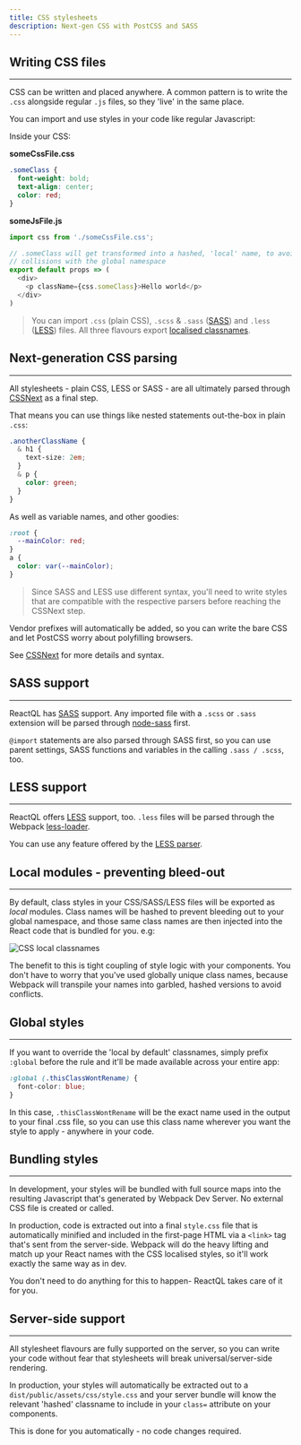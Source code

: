 ```yaml
---
title: CSS stylesheets
description: Next-gen CSS with PostCSS and SASS
---
```


<h2 id="files">Writing CSS files</h2>

---
CSS can be written and placed anywhere. A common pattern is to write the `.css` alongside regular `.js` files, so they 'live' in the same place.

You can import and use styles in your code like regular Javascript:

Inside your CSS:

**someCssFile.css**
```css
.someClass {
  font-weight: bold;
  text-align: center;
  color: red;
}
```

**someJsFile.js**
```js
import css from './someCssFile.css';

// .someClass will get transformed into a hashed, 'local' name, to avoid
// collisions with the global namespace
export default props => (
  <div>
    <p className={css.someClass}>Hello world</p>
  </div>
)
```

> You can import `.css` (plain CSS), `.scss` &amp; `.sass` ([SASS](http://sass-lang.com/)) and `.less` ([LESS](http://lesscss.org/)) files. All three flavours export [localised classnames](#local).

<h2 id="cssnext" title="CSSNext">Next-generation CSS parsing</h2>

---
All stylesheets - plain CSS, LESS or SASS - are all ultimately parsed through [CSSNext](http://cssnext.io/) as a final step.

That means you can use things like nested statements out-the-box in plain `.css`:

```css
.anotherClassName {
  & h1 {
    text-size: 2em;
  }
  & p {
    color: green;
  }
}
```

As well as variable names, and other goodies:

```css
:root {
  --mainColor: red;
}
a {
  color: var(--mainColor);
}
```

> Since SASS and LESS use different syntax, you'll need to write styles that are compatible with the respective parsers before reaching the CSSNext step.

Vendor prefixes will automatically be added, so you can write the bare CSS and let PostCSS worry about polyfilling browsers.

See [CSSNext](http://cssnext.io/) for more details and syntax.

<h2 id="sass">SASS support</h2>

---
ReactQL has [SASS](http://sass-lang.com/) support. Any imported file with a `.scss` or `.sass` extension will be parsed through [node-sass](https://github.com/sass/node-sass) first.

`@import` statements are also parsed through SASS first, so you can use parent settings, SASS functions and variables in the calling `.sass / .scss`, too.

<h2 id="less">LESS support</h2>

---
ReactQL offers [LESS](http://sass-lang.com/) support, too. `.less` files will be parsed through the Webpack [less-loader](https://github.com/webpack-contrib/less-loader).

You can use any feature offered by the [LESS parser](http://lesscss.org/).

<h2 id="local" title="Local modules">Local modules - preventing bleed-out</h2>

---
By default, class styles in your CSS/SASS/LESS files will be exported as _local_ modules. Class names will be hashed to prevent bleeding out to your global namespace, and those same class names are then injected into the React code that is bundled for you. e.g:

![CSS local classnames](images/classnames.png)

The benefit to this is tight coupling of style logic with your components.  You don't have to worry that you've used globally unique class names, because Webpack will transpile your names into garbled, hashed versions to avoid conflicts.

<h2 id="global_styles">Global styles</h2>

---
If you want to override the 'local by default' classnames, simply prefix `:global` before the rule and it'll be made available across your entire app:

```css
:global (.thisClassWontRename) {
  font-color: blue;
}
```

In this case, `.thisClassWontRename` will be the exact name used in the output to your final .css file, so you can use this class name wherever you want the style to apply - anywhere in your code.

<h2 id="bundling">Bundling styles</h2>

---
In development, your styles will be bundled with full source maps into the resulting Javascript that's generated by Webpack Dev Server. No external CSS file is created or called.

In production, code is extracted out into a final `style.css` file that is automatically minified and included in the first-page HTML via a `<link>` tag that's sent from the server-side.  Webpack will do the heavy lifting and match up your React names with the CSS localised styles, so it'll work exactly the same way as in dev.

You don't need to do anything for this to happen- ReactQL takes care of it for you.

<h2 id="server">Server-side support</h2>

---
All stylesheet flavours are fully supported on the server, so you can write your code without fear that stylesheets will break universal/server-side rendering.

In production, your styles will automatically be extracted out to a `dist/public/assets/css/style.css` and your server bundle will know the relevant 'hashed' classname to include in your `class=` attribute on your components.

This is done for you automatically - no code changes required.
